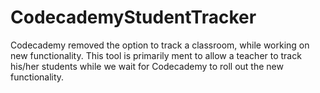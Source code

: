 # CodecademyStudentTracker
Codecademy removed the option to track a classroom, while working on new functionality. This tool is primarily ment to allow a teacher to track his/her students while we wait for Codecademy to roll out the new functionality.
